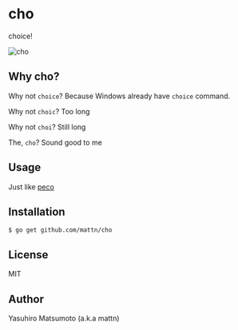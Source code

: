 # cho

choice!

![cho](https://raw.githubusercontent.com/mattn/cho/master/cho.gif)

## Why cho?

Why not `choice`? Because Windows already have `choice` command.

Why not `choic`? Too long

Why not `choi`? Still long

The, `cho`? Sound good to me

## Usage

Just like [peco](https://github.com/peco/peco)

## Installation

```
$ go get github.com/mattn/cho
```

## License

MIT

## Author

Yasuhiro Matsumoto (a.k.a mattn)
